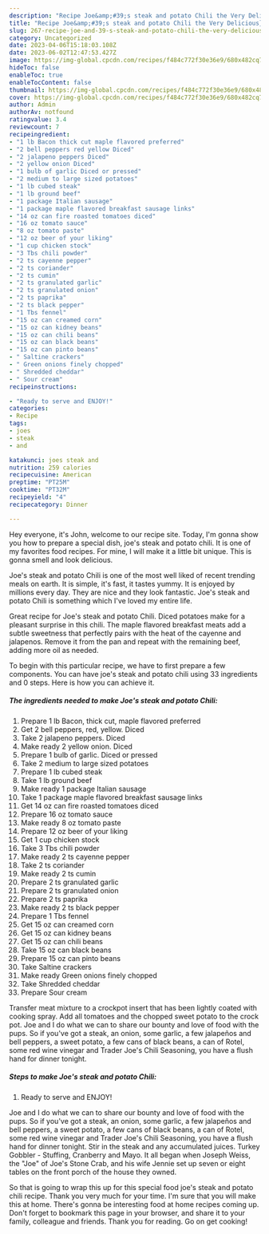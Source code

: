 ```yaml
---
description: "Recipe Joe&amp;#39;s steak and potato Chili the Very Delicious}"
title: "Recipe Joe&amp;#39;s steak and potato Chili the Very Delicious}"
slug: 267-recipe-joe-and-39-s-steak-and-potato-chili-the-very-delicious
category: Uncategorized
date: 2023-04-06T15:18:03.108Z
date: 2023-06-02T12:47:53.427Z
image: https://img-global.cpcdn.com/recipes/f484c772f30e36e9/680x482cq70/joes-steak-and-potato-chili-recipe-main-photo.jpg
hideToc: false
enableToc: true
enableTocContent: false
thumbnail: https://img-global.cpcdn.com/recipes/f484c772f30e36e9/680x482cq70/joes-steak-and-potato-chili-recipe-main-photo.jpg
cover: https://img-global.cpcdn.com/recipes/f484c772f30e36e9/680x482cq70/joes-steak-and-potato-chili-recipe-main-photo.jpg
author: Admin
authorAv: notfound
ratingvalue: 3.4
reviewcount: 7
recipeingredient:
- "1 lb Bacon thick cut maple flavored preferred"
- "2 bell peppers red yellow Diced"
- "2 jalapeno peppers Diced"
- "2 yellow onion Diced"
- "1 bulb of garlic Diced or pressed"
- "2 medium to large sized potatoes"
- "1 lb cubed steak"
- "1 lb ground beef"
- "1 package Italian sausage"
- "1 package maple flavored breakfast sausage links"
- "14 oz can fire roasted tomatoes diced"
- "16 oz tomato sauce"
- "8 oz tomato paste"
- "12 oz beer of your liking"
- "1 cup chicken stock"
- "3 Tbs chili powder"
- "2 ts cayenne pepper"
- "2 ts coriander"
- "2 ts cumin"
- "2 ts granulated garlic"
- "2 ts granulated onion"
- "2 ts paprika"
- "2 ts black pepper"
- "1 Tbs fennel"
- "15 oz can creamed corn"
- "15 oz can kidney beans"
- "15 oz can chili beans"
- "15 oz can black beans"
- "15 oz can pinto beans"
- " Saltine crackers"
- " Green onions finely chopped"
- " Shredded cheddar"
- " Sour cream"
recipeinstructions:

- "Ready to serve and ENJOY!"
categories:
- Recipe
tags:
- joes
- steak
- and

katakunci: joes steak and 
nutrition: 259 calories
recipecuisine: American
preptime: "PT25M"
cooktime: "PT32M"
recipeyield: "4"
recipecategory: Dinner

---
```



Hey everyone, it's John, welcome to our recipe site. Today, I'm gonna show you how to prepare a special dish, joe&#39;s steak and potato chili. It is one of my favorites food recipes. For mine, I will make it a little bit unique. This is gonna smell and look delicious.

Joe&#39;s steak and potato Chili is one of the most well liked of recent trending meals on earth. It is simple, it's fast, it tastes yummy. It is enjoyed by millions every day. They are nice and they look fantastic. Joe&#39;s steak and potato Chili is something which I've loved my entire life.

Great recipe for Joe&#39;s steak and potato Chili. Diced potatoes make for a pleasant surprise in this chili. The maple flavored breakfast meats add a subtle sweetness that perfectly pairs with the heat of the cayenne and jalapenos. Remove it from the pan and repeat with the remaining beef, adding more oil as needed.


To begin with this particular recipe, we have to first prepare a few components. You can have joe&#39;s steak and potato chili using 33 ingredients and 0 steps. Here is how you can achieve it.

<!--inarticleads1-->

##### The ingredients needed to make Joe&#39;s steak and potato Chili:

1. Prepare 1 lb Bacon, thick cut, maple flavored preferred
1. Get 2 bell peppers, red, yellow. Diced
1. Take 2 jalapeno peppers. Diced
1. Make ready 2 yellow onion. Diced
1. Prepare 1 bulb of garlic. Diced or pressed
1. Take 2 medium to large sized potatoes
1. Prepare 1 lb cubed steak
1. Take 1 lb ground beef
1. Make ready 1 package Italian sausage
1. Take 1 package maple flavored breakfast sausage links
1. Get 14 oz can fire roasted tomatoes diced
1. Prepare 16 oz tomato sauce
1. Make ready 8 oz tomato paste
1. Prepare 12 oz beer of your liking
1. Get 1 cup chicken stock
1. Take 3 Tbs chili powder
1. Make ready 2 ts cayenne pepper
1. Take 2 ts coriander
1. Make ready 2 ts cumin
1. Prepare 2 ts granulated garlic
1. Prepare 2 ts granulated onion
1. Prepare 2 ts paprika
1. Make ready 2 ts black pepper
1. Prepare 1 Tbs fennel
1. Get 15 oz can creamed corn
1. Get 15 oz can kidney beans
1. Get 15 oz can chili beans
1. Take 15 oz can black beans
1. Prepare 15 oz can pinto beans
1. Take  Saltine crackers
1. Make ready  Green onions finely chopped
1. Take  Shredded cheddar
1. Prepare  Sour cream


Transfer meat mixture to a crockpot insert that has been lightly coated with cooking spray. Add all tomatoes and the chopped sweet potato to the crock pot. Joe and I do what we can to share our bounty and love of food with the pups. So if you&#39;ve got a steak, an onion, some garlic, a few jalapeños and bell peppers, a sweet potato, a few cans of black beans, a can of Rotel, some red wine vinegar and Trader Joe&#39;s Chili Seasoning, you have a flush hand for dinner tonight. 

<!--inarticleads2-->

##### Steps to make Joe&#39;s steak and potato Chili:


1. Ready to serve and ENJOY!

Joe and I do what we can to share our bounty and love of food with the pups. So if you&#39;ve got a steak, an onion, some garlic, a few jalapeños and bell peppers, a sweet potato, a few cans of black beans, a can of Rotel, some red wine vinegar and Trader Joe&#39;s Chili Seasoning, you have a flush hand for dinner tonight. Stir in the steak and any accumulated juices. Turkey Gobbler - Stuffing, Cranberry and Mayo. It all began when Joseph Weiss, the &#34;Joe&#34; of Joe&#39;s Stone Crab, and his wife Jennie set up seven or eight tables on the front porch of the house they owned. 

So that is going to wrap this up for this special food joe&#39;s steak and potato chili recipe. Thank you very much for your time. I'm sure that you will make this at home. There's gonna be interesting food at home recipes coming up. Don't forget to bookmark this page in your browser, and share it to your family, colleague and friends. Thank you for reading. Go on get cooking!
